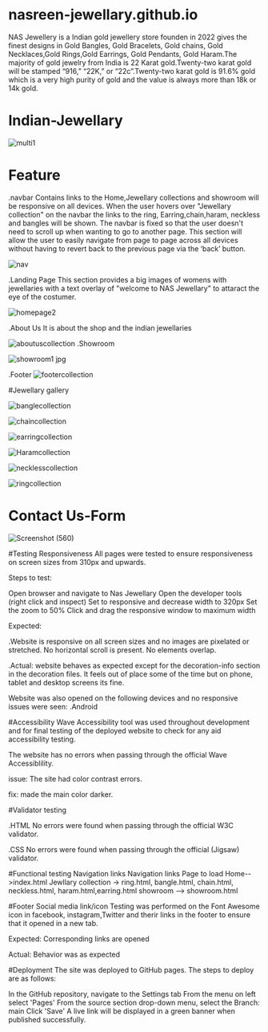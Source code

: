 
# nasreen-jewellary.github.io

NAS Jewellery is a Indian gold jewellery store founden in 2022 gives the finest designs in Gold Bangles, Gold Bracelets, Gold chains, Gold Necklaces,Gold Rings,Gold Earrings, Gold Pendants, Gold Haram.The majority of gold jewelry from India is 22 Karat gold.Twenty-two karat gold will be stamped “916,” “22K,” or “22c”.Twenty-two karat gold is 91.6% gold which is a very high purity of gold and the value is always more than 18k or 14k gold.

# Indian-Jewellary
![multi1](https://user-images.githubusercontent.com/117984168/218334196-5e7850d8-a2c4-4eb8-9a7e-66b32ea94780.png)
# Feature
.navbar
Contains links to the Home,Jewellary collections and showroom will be responsive on all devices.
When the user hovers over "Jewellary collection" on the navbar the links to the ring, Earring,chain,haram, neckless and bangles will be shown. 
The navbar is fixed so that the user doesn't need to scroll up when wanting to go to another page.
This section will allow the user to easily navigate from page to page across all devices without having to revert back to the previous page via the ‘back’ button.

![nav](https://user-images.githubusercontent.com/117984168/218335051-1c643be0-11c9-4ac6-8ef2-bab734e37142.png)

.Landing Page
This section provides a big images of womens with jewellaries with a text overlay of "welcome to NAS Jewellary" to attaract the eye of the costumer.

![homepage2](https://user-images.githubusercontent.com/117984168/218334769-67c0b24f-db52-42a0-a33b-a732ba4adc7f.png)

.About Us
It is about the shop and the indian jewellaries

![aboutuscollection](https://user-images.githubusercontent.com/117984168/218334812-27f47b6e-bfef-4a96-b827-2fefac84af37.png)
.Showroom

![showroom1 jpg](https://user-images.githubusercontent.com/117984168/218334919-34113f6b-d60b-4789-ac3f-42483c211d3f.png)

.Footer
![footercollection](https://user-images.githubusercontent.com/117984168/218334954-d8985753-4257-4ef1-9ffe-d7d95fd8d7cd.png)

#Jewellary gallery

![banglecollection](https://user-images.githubusercontent.com/117984168/218335174-3da6bbed-5250-45af-ae54-ce9298117780.png)

![chaincollection](https://user-images.githubusercontent.com/117984168/218335189-ca892a2c-6f09-4b4f-a4e2-bc9ff9486359.png)

![earringcollection](https://user-images.githubusercontent.com/117984168/218335237-8636c0d4-7643-4fd0-8986-67c59a583428.png)

![Haramcollection](https://user-images.githubusercontent.com/117984168/218335259-3f243ede-d283-48a9-aed6-daadbeb27dd1.png)

![necklesscollection](https://user-images.githubusercontent.com/117984168/218335279-28f1328f-b2b7-4660-8a80-c594fb283727.png)

![ringcollection](https://user-images.githubusercontent.com/117984168/218335288-cc49c6ea-75dd-4729-906e-b5a3155b07a2.png)
# Contact Us-Form
![Screenshot (560)](https://user-images.githubusercontent.com/117984168/219981670-2a2acdd0-4cc9-419a-9247-2a16f24804a9.jpg)

#Testing
Responsiveness
All pages were tested to ensure responsiveness on screen sizes from 310px and upwards.

Steps to test:

Open browser and navigate to Nas Jewellary
Open the developer tools (right click and inspect)
Set to responsive and decrease width to 320px
Set the zoom to 50%
Click and drag the responsive window to maximum width

Expected:

.Website is responsive on all screen sizes and no images are pixelated or stretched. No horizontal scroll is present. No elements overlap.

.Actual: website behaves as expected except for the decoration-info section in the decoration files. It feels out of place some of the time but on phone, tablet and desktop screens its fine.

Website was also opened on the following devices and no responsive issues were seen:
.Android

#Accessibility
Wave Accessibility tool was used throughout development and for final testing of the deployed website to check for any aid accessibility testing.

The website has no errors when passing through the official Wave Accessiblility.

issue: The site had color contrast errors.

fix: made the main color darker.

#Validator testing

.HTML
No errors were found when passing through the official W3C validator.

.CSS
No errors were found when passing through the official (Jigsaw) validator.

#Functional testing
Navigation links
Navigation links	Page to load
Home-->index.html
Jewllary collection	-> ring.html, bangle.html, chain.html, neckless.html, haram.html,earring.html
showroom --> showroom.html 

#Footer
Social media link/icon
Testing was performed on the Font Awesome icon in facebook, instagram,Twitter and therir links in the footer to ensure that it opened in a new tab.

Expected:
Corresponding links are opened

Actual:
Behavior was as expected

#Deployment
The site was deployed to GitHub pages. The steps to deploy are as follows:

In the GitHub repository, navigate to the Settings tab
From the menu on left select 'Pages'
From the source section drop-down menu, select the Branch: main
Click 'Save'
A live link will be displayed in a green banner when published successfully.

